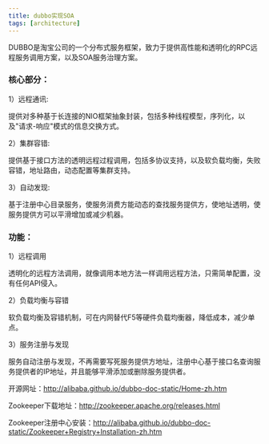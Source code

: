 ```yaml
---
title: dubbo实现SOA
tags: [architecture]
---
```


DUBBO是淘宝公司的一个分布式服务框架，致力于提供高性能和透明化的RPC远程服务调用方案，以及SOA服务治理方案。

### 核心部分：

1）远程通讯:

提供对多种基于长连接的NIO框架抽象封装，包括多种线程模型，序列化，以及"请求-响应"模式的信息交换方式。

2）集群容错:

提供基于接口方法的透明远程过程调用，包括多协议支持，以及软负载均衡，失败容错，地址路由，动态配置等集群支持。

3）自动发现:

基于注册中心目录服务，使服务消费方能动态的查找服务提供方，使地址透明，使服务提供方可以平滑增加或减少机器。

### 功能：

1）远程调用

透明化的远程方法调用，就像调用本地方法一样调用远程方法，只需简单配置，没有任何API侵入。

2）负载均衡与容错

软负载均衡及容错机制，可在内网替代F5等硬件负载均衡器，降低成本，减少单点。

3）服务注册与发现

服务自动注册与发现，不再需要写死服务提供方地址，注册中心基于接口名查询服务提供者的IP地址，并且能够平滑添加或删除服务提供者。

开源网址：http://alibaba.github.io/dubbo-doc-static/Home-zh.htm

Zookeeper下载地址：http://zookeeper.apache.org/releases.html

Zookeeper注册中心安装：http://alibaba.github.io/dubbo-doc-static/Zookeeper+Registry+Installation-zh.htm